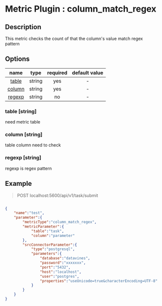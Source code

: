 # Metric Plugin : column_match_regex

## Description

This metric checks the count of that the column's value match regex pattern

## Options

|               name               |  type  |  required  | default value |
|:--------------------------------:|:------:|:----------:|:-------------:|
|      [table](#table-string)      | string |    yes     |       -       |
|     [column](#column-string)     | string |    yes     |       -       |
|     [regexp](#regexp-string)     | string |     no     |       -       |

### table [string]
need metric table

### column [string]
table column need to check

### regexp [string]
regexp is regex pattern

## Example

> POST localhost:5600/api/v1/task/submit
```json

{
    "name":"test",
    "parameter":{
        "metricType":"column_match_regex",
        "metricParameter":{
            "table":"task",
            "column":"parameter"
        },
        "srcConnectorParameter":{
            "type":"postgresql",
            "parameters":{
                "database":"datavines",
                "password":"xxxxxxx",
                "port":"5432",
                "host":"localhost",
                "user":"postgres",
                "properties":"useUnicode=true&characterEncoding=UTF-8"
            }
        }
    }
}
```